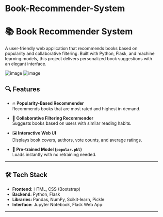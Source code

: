 # Book-Recommender-System
# 📚 Book Recommender System

A user-friendly web application that recommends books based on popularity and collaborative filtering. Built with Python, Flask, and machine learning models, this project delivers personalized book suggestions with an elegant interface.

![image](https://github.com/user-attachments/assets/5047ec32-c379-4340-8074-0d2bc49ac366)
![image](https://github.com/user-attachments/assets/9be80ca6-ec57-4e0b-85b3-aaacd66d7ed7)


## 🔍 Features

- 🔥 **Popularity-Based Recommender**  
  Recommends books that are most rated and highest in demand.
  
- 🤝 **Collaborative Filtering Recommender**  
  Suggests books based on users with similar reading habits.
  
- 🖼️ **Interactive Web UI**  
  Displays book covers, authors, vote counts, and average ratings.

- 💾 **Pre-trained Model (`popular.pkl`)**  
  Loads instantly with no retraining needed.

---

## 🛠️ Tech Stack

- **Frontend:** HTML, CSS (Bootstrap)
- **Backend:** Python, Flask
- **Libraries:** Pandas, NumPy, Scikit-learn, Pickle
- **Interface:** Jupyter Notebook, Flask Web App

---

